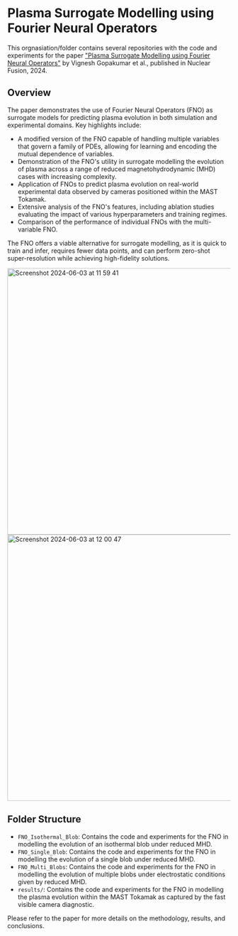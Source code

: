 # Plasma Surrogate Modelling using Fourier Neural Operators


This orgnasiation/folder contains several repositories with the code and experiments for the paper ["Plasma Surrogate Modelling using Fourier Neural Operators"](https://iopscience.iop.org/article/10.1088/1741-4326/ad313a) by Vignesh Gopakumar et al., published in Nuclear Fusion, 2024.

## Overview

The paper demonstrates the use of Fourier Neural Operators (FNO) as surrogate models for predicting plasma evolution in both simulation and experimental domains. Key highlights include:

- A modified version of the FNO capable of handling multiple variables that govern a family of PDEs, allowing for learning and encoding the mutual dependence of variables.
- Demonstration of the FNO's utility in surrogate modelling the evolution of plasma across a range of reduced magnetohydrodynamic (MHD) cases with increasing complexity.
- Application of FNOs to predict plasma evolution on real-world experimental data observed by cameras positioned within the MAST Tokamak.
- Extensive analysis of the FNO's features, including ablation studies evaluating the impact of various hyperparameters and training regimes.
- Comparison of the performance of individual FNOs with the multi-variable FNO.

The FNO offers a viable alternative for surrogate modelling, as it is quick to train and infer, requires fewer data points, and can perform zero-shot super-resolution while achieving high-fidelity solutions.

<img width="600" alt="Screenshot 2024-06-03 at 11 59 41" src="https://github.com/Plasma-FNO/.github/assets/28906480/9c82d906-8ee0-4635-baa4-4bb142deb283">
<img width="600" alt="Screenshot 2024-06-03 at 12 00 47" src="https://github.com/Plasma-FNO/.github/assets/28906480/e8f5347c-b99b-486c-82bb-f75584dd80ea">



## Folder  Structure

- `FNO_Isothermal_Blob`: Contains the code and experiments for the FNO in modelling the evolution of an isothermal blob under reduced MHD. 
- `FNO_Single_Blob`: Contains the code and experiments for the FNO in modelling the evolution of a single blob under reduced MHD. 
- `FNO_Multi_Blobs`: Contains the code and experiments for the FNO in modelling the evolution of multiple blobs under electrostatic conditions given by reduced MHD. 
- `results/`: Contains the code and experiments for the FNO in modelling the plasma evolution within the MAST Tokamak as captured by the fast visible camera diagnostic.


Please refer to the paper for more details on the methodology, results, and conclusions.
